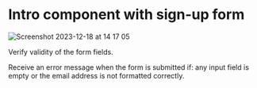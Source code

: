 # Intro component with sign-up form

![Screenshot 2023-12-18 at 14 17 05](https://github.com/iuliaignat/sign-up-form/assets/72752718/a0f337ba-deb3-437b-90f8-4ec6ec996bce)

Verify validity of the form fields.

Receive an error message when the form is submitted if: any input field is empty or the email address is not formatted correctly.
